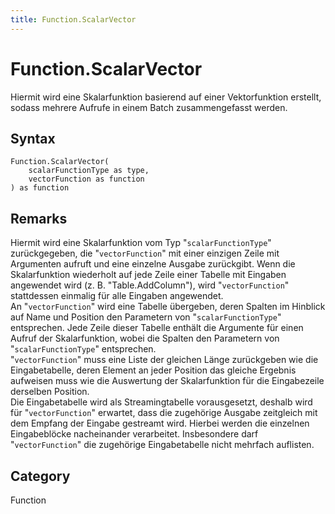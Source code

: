```yaml
---
title: Function.ScalarVector
---
```


# Function.ScalarVector


Hiermit wird eine Skalarfunktion basierend auf einer Vektorfunktion erstellt, sodass mehrere Aufrufe in einem Batch zusammengefasst werden.


## Syntax

```powerquery
Function.ScalarVector(
    scalarFunctionType as type,
    vectorFunction as function
) as function
```


## Remarks

Hiermit wird eine Skalarfunktion vom Typ "<code>scalarFunctionType</code>" zurückgegeben, die "<code>vectorFunction</code>" mit einer einzigen Zeile mit Argumenten aufruft und eine einzelne Ausgabe zurückgibt. Wenn die Skalarfunktion wiederholt auf jede Zeile einer Tabelle mit Eingaben angewendet wird (z. B. "Table.AddColumn"), wird "<code>vectorFunction</code>" stattdessen einmalig für alle Eingaben angewendet.<br />An "<code>vectorFunction</code>" wird eine Tabelle übergeben, deren Spalten im Hinblick auf Name und Position den Parametern von "<code>scalarFunctionType</code>" entsprechen. Jede Zeile dieser Tabelle enthält die Argumente für einen Aufruf der Skalarfunktion, wobei die Spalten den Parametern von "<code>scalarFunctionType</code>" entsprechen.<br />"<code>vectorFunction</code>" muss eine Liste der gleichen Länge zurückgeben wie die Eingabetabelle, deren Element an jeder Position das gleiche Ergebnis aufweisen muss wie die Auswertung der Skalarfunktion für die Eingabezeile derselben Position.<br />Die Eingabetabelle wird als Streamingtabelle vorausgesetzt, deshalb wird für "<code>vectorFunction</code>" erwartet, dass die zugehörige Ausgabe zeitgleich mit dem Empfang der Eingabe gestreamt wird. Hierbei werden die einzelnen Eingabeblöcke nacheinander verarbeitet. Insbesondere darf "<code>vectorFunction</code>" die zugehörige Eingabetabelle nicht mehrfach auflisten.<br />



## Category
Function
